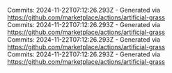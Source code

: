 Commits: 2024-11-22T07:12:26.293Z - Generated via https://github.com/marketplace/actions/artificial-grass
<br>
Commits: 2024-11-22T07:12:26.293Z - Generated via https://github.com/marketplace/actions/artificial-grass
<br>
Commits: 2024-11-22T07:12:26.293Z - Generated via https://github.com/marketplace/actions/artificial-grass
<br>
Commits: 2024-11-22T07:12:26.293Z - Generated via https://github.com/marketplace/actions/artificial-grass
<br>
